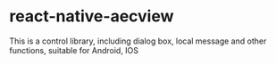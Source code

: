 # react-native-aecview
This is a control library, including dialog box, local message and other functions, suitable for Android, IOS
